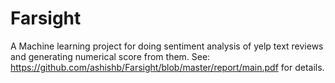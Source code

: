 Farsight
========

A Machine learning project for doing sentiment analysis of yelp text reviews and generating numerical score from them. 
See: https://github.com/ashishb/Farsight/blob/master/report/main.pdf for details.
